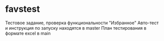 # favstest
Тестовое задание, проверка функциональности "Избранное"
Авто-тест и инструкция по запуску находятся в master
План тестирования в формате excel в main
